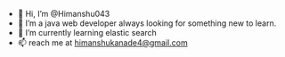 - 👋 Hi, I’m @Himanshu043
- 👀 I’m a java web developer always looking for something new to learn.
- 🌱 I’m currently learning elastic search
- 📫 reach me at himanshukanade4@gmail.com

<!---
Himanshu043/Himanshu043 is a ✨ special ✨ repository because its `README.md` (this file) appears on your GitHub profile.
You can click the Preview link to take a look at your changes.
--->
